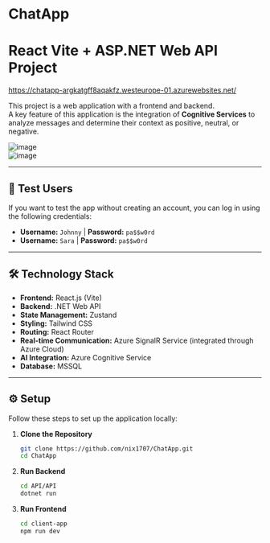 # ChatApp
# React Vite + ASP.NET Web API Project

https://chatapp-argkatgff8aqakfz.westeurope-01.azurewebsites.net/

This project is a web application with a frontend and backend.  
A key feature of this application is the integration of **Cognitive Services** to analyze messages and determine their context as positive, neutral, or negative.

![image](https://github.com/user-attachments/assets/58d07dc2-64ea-4b98-ae46-834440e55ca0)  
![image](https://github.com/user-attachments/assets/82292b31-cdba-46d1-acfb-6028f061cea8)  

---

## 🧪 Test Users  
If you want to test the app without creating an account, you can log in using the following credentials:  

- **Username:** `Johnny` | **Password:** `pa$$w0rd`  
- **Username:** `Sara` | **Password:** `pa$$w0rd`  

---

## 🛠 Technology Stack  
- **Frontend:** React.js (Vite)  
- **Backend:** .NET Web API  
- **State Management:** Zustand  
- **Styling:** Tailwind CSS  
- **Routing:** React Router  
- **Real-time Communication:** Azure SignalR Service (integrated through Azure Cloud)  
- **AI Integration:** Azure Cognitive Service  
- **Database:** MSSQL  

---

## ⚙️ Setup
Follow these steps to set up the application locally:

1. **Clone the Repository**
   ```bash
   git clone https://github.com/nix1707/ChatApp.git
   cd ChatApp
   ```

2. **Run Backend**
   ```bash
   cd API/API
   dotnet run
   ```

3. **Run Frontend**
   ```bash
   cd client-app
   npm run dev
   ```
